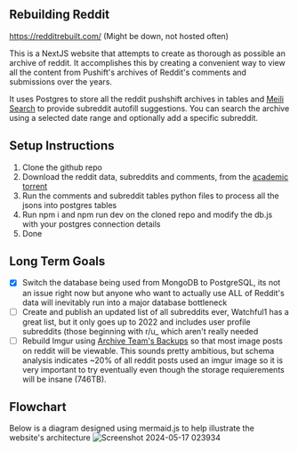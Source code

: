 ## Rebuilding Reddit
https://redditrebuilt.com/ (Might be down, not hosted often)  
  
This is a NextJS website that attempts to create as thorough as possible an archive of reddit. It accomplishes this by creating a convenient way to view all the content from Pushift's archives of Reddit's comments and submissions over the years.

It uses Postgres to store all the reddit pushshift archives in tables and [Meili Search](https://www.meilisearch.com/) to provide subreddit autofill suggestions. You can search the archive using a selected date range and optionally add a specific subreddit.

## Setup Instructions
1. Clone the github repo
2. Download the reddit data, subreddits and comments, from the [academic torrent](https://academictorrents.com/details/9c263fc85366c1ef8f5bb9da0203f4c8c8db75f4)
3. Run the comments and subreddit tables python files to process all the jsons into postgres tables
4. Run npm i and npm run dev on the cloned repo and modify the db.js with your postgres connection details
5. Done

## Long Term Goals
- [x] Switch the database being used from MongoDB to PostgreSQL, its not an issue right now but anyone who want to actually use ALL of Reddit's data will inevitably run into a major database bottleneck
- [ ] Create and publish an updated list of all subreddits ever, Watchful1 has a great list, but it only goes up to 2022 and includes user profile subreddits (those beginning with r/u_ which aren't really needed 
- [ ] Rebuild Imgur using [Archive Team's Backups](https://archive.org/details/archiveteam_imgur) so that most image posts on reddit will be viewable. This sounds pretty ambitious, but schema analysis indicates ~20% of all reddit posts used an imgur image so it is very important to try eventually even though the storage requierements will be insane (746TB).

## Flowchart
Below is a diagram designed using mermaid.js to help illustrate the website's architecture
![Screenshot 2024-05-17 023934](https://github.com/notasquid1938/Rebuilding-Reddit/assets/99005612/1d81941d-5efa-46d8-8bd0-293f91dd8182)

